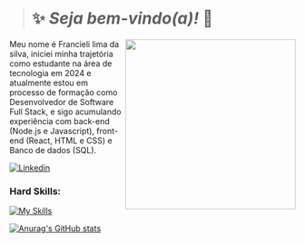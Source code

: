 > # :sparkles: *Seja bem-vindo(a)!* :vulcan_salute:

<img src="https://github.com/FrancieliLim4/FrancieliLim4/assets/171762351/00081ca3-bcfd-40b9-8880-59117deef1ed" width="300px" align="right" >
  <p align="left">
Meu nome é Francieli lima da silva, iniciei minha trajetória como estudante na área de tecnologia em 2024 e atualmente estou em processo de formação como Desenvolvedor de Software Full Stack, e sigo acumulando experiência com back-end (Node.js e Javascript), front-end (React, HTML e CSS) e Banco de dados (SQL).
  </p>



[![Linkedin](https://img.shields.io/badge/LinkedIn-0077B5?style=for-the-badge&logo=linkedin&logoColor=white)](https://www.linkedin.com/in/francieli-lima-da-silva-dds/)

### Hard Skills:


[![My Skills](https://skillicons.dev/icons?i=js,ts,nodejs,html,react,css,git,vscode&perline=10)](https://skillicons.dev)



[![Anurag's GitHub stats](https://github-readme-stats.vercel.app/api?username=FrancieliLim4&theme=prussian&rank_icon=github)](https://github.com/FrancieliLim4)
